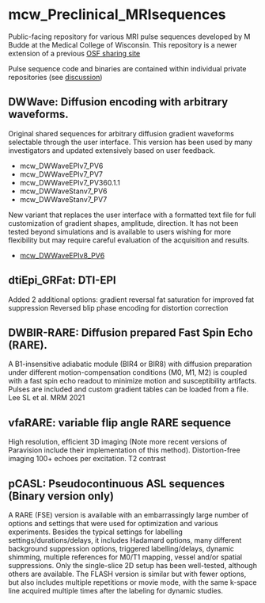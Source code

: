 # mcw_Preclinical_MRIsequences
Public-facing repository for various MRI pulse sequences developed by M Budde at the Medical College of Wisconsin. 
This repository is a newer extension of a previous [OSF sharing site](https://osf.io/ngu4a/)

Pulse sequence code and binaries are contained within individual private repositories (see [discussion](https://github.com/mdbudde/mcw_Preclinical_MRIsequences/discussions/1))


## DWWave: Diffusion encoding with arbitrary waveforms. 
Original shared sequences for arbitrary diffusion gradient waveforms selectable through the user interface. This version has been used by many investigators and updated extensively based on user feedback.
- mcw_DWWaveEPIv7_PV6 
- mcw_DWWaveEPIv7_PV7
- mcw_DWWaveEPIv7_PV360.1.1
- mcw_DWWaveStanv7_PV6
- mcw_DWWaveStanv7_PV7

New variant that replaces the user interface with a formatted text file for full customization of gradient shapes, amplitude, direction. It has not been tested beyond simulations and is available to users wishing for more flexibility but may require careful evaluation of the acquisition and results. 
- [mcw_DWWaveEPIv8_PV6](https://github.com/mdbudde/mcw_DWEpiWavev8)


## dtiEpi_GRFat: DTI-EPI 
Added 2 additional options:
gradient reversal fat saturation for improved fat suppression
Reversed blip phase encoding for distortion correction


## DWBIR-RARE: Diffusion prepared Fast Spin Echo (RARE). 
A B1-insensitive adiabatic module (BIR4 or BIR8) with diffusion preparation under different motion-compensation conditions (M0, M1, M2) is coupled with a fast spin echo readout to minimize motion and susceptibility artifacts. Pulses are included and custom gradient tables can be loaded from a file. Lee SL et al. MRM 2021


## vfaRARE: variable flip angle RARE sequence
High resolution, efficient 3D imaging (Note more recent versions of Paravision include their implementation of this method).
Distortion-free imaging
100+ echoes per excitation.
T2 contrast



## pCASL: Pseudocontinuous ASL sequences (Binary version only)
A RARE (FSE) version is available with an embarrassingly large number of options and settings that were used for optimization and various experiments. Besides the typical settings for labelling settings/durations/delays, it includes Hadamard options, many different background suppression options, triggered labelling/delays, dynamic shimming, multiple references for M0/T1 mapping, vessel and/or spatial suppressions. Only the single-slice 2D setup has been well-tested, although others are available.
The FLASH version is similar but with fewer options, but also includes multiple repetitions or movie mode, with the same k-space line acquired multiple times after the labeling for dynamic studies.
